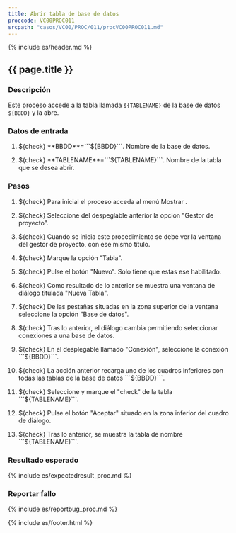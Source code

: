 ```yaml
---
title: Abrir tabla de base de datos
proccode: VC00PROC011
srcpath: "casos/VC00/PROC/011/procVC00PROC011.md"
---
```


{% include es/header.md %}

## {{ page.title }}

### Descripción

Este proceso accede a la tabla llamada ```${TABLENAME}``` de la base de datos ```${BBDD}``` y la abre.

### Datos de entrada

1. ${check} **BBDD**=```${BBDD}```. Nombre de la base de datos.

2. ${check} **TABLENAME**=```${TABLENAME}```. Nombre de la tabla que se desea abrir.


### Pasos
1. ${check} Para inicial el proceso acceda al menú Mostrar .

2. ${check} Seleccione del despeglable anterior la opción "Gestor de proyecto". 

3. ${check} Cuando se inicia este procedimiento se debe ver la ventana del gestor de proyecto, con ese mismo título.

4. ${check} Marque la opción "Tabla".

5. ${check} Pulse el botón "Nuevo". Solo tiene que estas ese habilitado.

6. ${check} Como resultado de lo anterior se muestra una ventana de diálogo titulada "Nueva Tabla". 

7. ${check} De las pestañas situadas en la zona superior de la ventana seleccione la opción "Base de datos".

8. ${check} Tras lo anterior, el diálogo cambia permitiendo seleccionar conexiones a una base de datos.
   
9. ${check} En el desplegable llamado "Conexión", seleccione la conexión ```${BBDD}```.
   
10. ${check} La acción anterior recarga uno de los cuadros inferiores con todas las tablas de la base de datos ```${BBDD}```.

11. ${check} Seleccione y marque el "check" de la tabla ```${TABLENAME}```.

12. ${check} Pulse el botón "Aceptar" situado en la zona inferior del cuadro de diálogo.

13. ${check} Tras lo anterior, se muestra la tabla de nombre ```${TABLENAME}```.

### Resultado esperado

{% include es/expectedresult_proc.md %}

### Reportar fallo

{% include es/reportbug_proc.md %}

{% include es/footer.html %}
